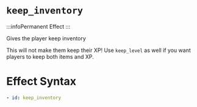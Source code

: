 # `keep_inventory`
:::infoPermanent Effect
:::

Gives the player keep inventory

This will not make them keep their XP! Use `keep_level` as well if you want players to keep both items and XP.

# Effect Syntax
```yaml
- id: keep_inventory
```
